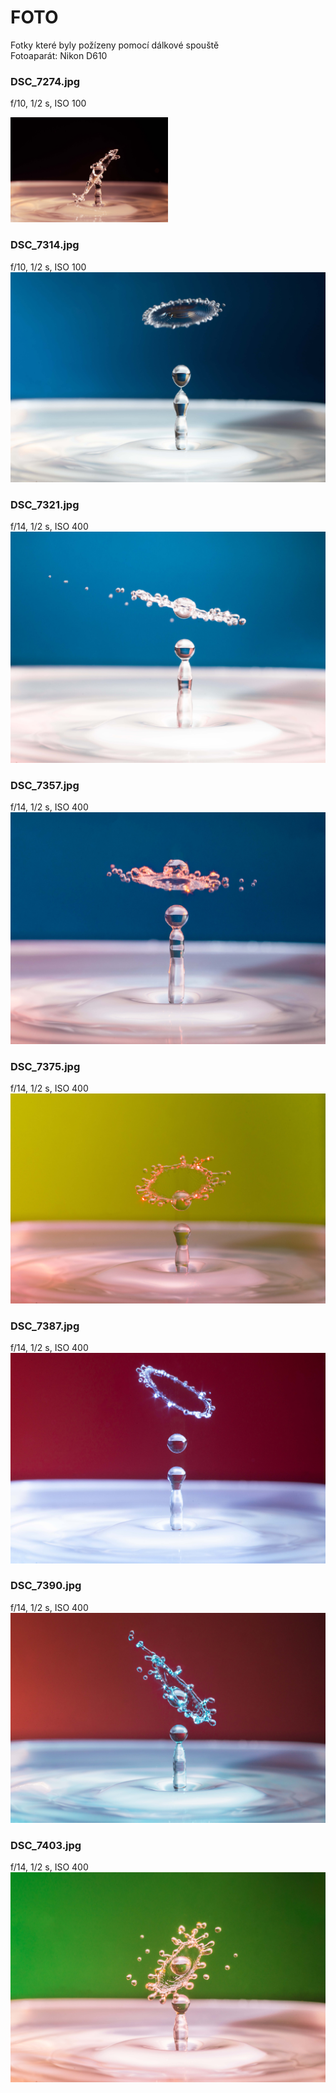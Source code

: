 # FOTO
Fotky které byly požízeny pomocí dálkové spouště <br/>
Fotoaparát: Nikon D610
### DSC_7274.jpg
f/10, 1/2 s, ISO 100

<img src="https://github.com/kocevjak/qappka/blob/514278fafe3484f6c48442bf9e8e0415a9fad044/foto/DSC_7274.jpg" width=50%>

### DSC_7314.jpg
f/10, 1/2 s, ISO 100
![alt text](https://github.com/kocevjak/qappka/blob/main/foto/DSC_7314.jpg?raw=true)

### DSC_7321.jpg
f/14, 1/2 s, ISO 400
![alt text](https://github.com/kocevjak/qappka/blob/main/foto/DSC_7321.jpg?raw=true)

### DSC_7357.jpg
f/14, 1/2 s, ISO 400
![alt text](https://github.com/kocevjak/qappka/blob/main/foto/DSC_7357.jpg?raw=true)

### DSC_7375.jpg
f/14, 1/2 s, ISO 400
![alt text](https://github.com/kocevjak/qappka/blob/main/foto/DSC_7375.jpg?raw=true)

### DSC_7387.jpg
f/14, 1/2 s, ISO 400
![alt text](https://github.com/kocevjak/qappka/blob/main/foto/DSC_7387.jpg?raw=true)

### DSC_7390.jpg
f/14, 1/2 s, ISO 400
![alt text](https://github.com/kocevjak/qappka/blob/main/foto/DSC_7390.jpg?raw=true)

### DSC_7403.jpg
f/14, 1/2 s, ISO 400
![alt text](https://github.com/kocevjak/qappka/blob/main/foto/DSC_7403.jpg?raw=true)